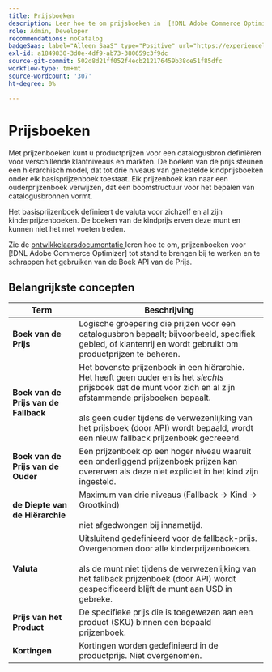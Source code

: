 ```yaml
---
title: Prijsboeken
description: Leer hoe te om prijsboeken in  [!DNL Adobe Commerce Optimizer] te beheren.
role: Admin, Developer
recommendations: noCatalog
badgeSaas: label="Alleen SaaS" type="Positive" url="https://experienceleague.adobe.com/en/docs/commerce/user-guides/product-solutions" tooltip="Alleen van toepassing op Adobe Commerce as a Cloud Service- en Adobe Commerce Optimizer-projecten (door Adobe beheerde SaaS-infrastructuur)."
exl-id: a1849830-3d0e-4df9-ab73-380659c3f9dc
source-git-commit: 502d8d21ff052f4ecb212176459b38ce51f85dfc
workflow-type: tm+mt
source-wordcount: '307'
ht-degree: 0%

---
```


# Prijsboeken

Met prijzenboeken kunt u productprijzen voor een catalogusbron definiëren voor verschillende klantniveaus en markten. De boeken van de prijs steunen een hiërarchisch model, dat tot drie niveaus van genestelde kindprijsboeken onder elk basisprijzenboek toestaat. Elk prijzenboek kan naar een ouderprijzenboek verwijzen, dat een boomstructuur voor het bepalen van catalogusbronnen vormt.

Het basisprijzenboek definieert de valuta voor zichzelf en al zijn kinderprijzenboeken. De boeken van de kindprijs erven deze munt en kunnen niet het met voeten treden.

Zie de [ ontwikkelaarsdocumentatie ](https://developer.adobe.com/commerce/services/reference/rest/) leren hoe te om, prijzenboeken voor [!DNL Adobe Commerce Optimizer] tot stand te brengen bij te werken en te schrappen het gebruiken van de Boek API van de Prijs.

## Belangrijkste concepten

| Term | Beschrijving |
|------|-------------|
| **Boek van de Prijs** | Logische groepering die prijzen voor een catalogusbron bepaalt; bijvoorbeeld, specifiek gebied, of klantenrij en wordt gebruikt om productprijzen te beheren. |
| **Boek van de Prijs van de Fallback** | Het bovenste prijzenboek in een hiërarchie. Het heeft geen ouder en is het *slechts* prijsboek dat de munt voor zich en al zijn afstammende prijsboeken bepaalt.<br/><br/> als geen ouder tijdens de verwezenlijking van het prijsboek (door API) wordt bepaald, wordt een nieuw fallback prijzenboek gecreeerd. |
| **Boek van de Prijs van de Ouder** | Een prijzenboek op een hoger niveau waaruit een onderliggend prijzenboek prijzen kan overerven als deze niet expliciet in het kind zijn ingesteld. |
| **de Diepte van de Hiërarchie** | Maximum van drie niveaus (Fallback -> Kind -> Grootkind) <br/><br/> niet afgedwongen bij innametijd. |
| **Valuta** | Uitsluitend gedefinieerd voor de fallback-prijs. Overgenomen door alle kinderprijzenboeken.<br/><br/> als de munt niet tijdens de verwezenlijking van het fallback prijzenboek (door API) wordt gespecificeerd blijft de munt aan USD in gebreke. |
| **Prijs van het Product** | De specifieke prijs die is toegewezen aan een product (SKU) binnen een bepaald prijzenboek. |
| **Kortingen** | Kortingen worden gedefinieerd in de productprijs. Niet overgenomen. |

